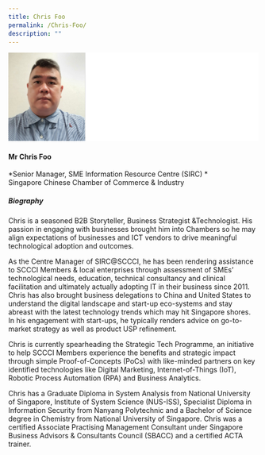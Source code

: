 ```yaml
---
title: Chris Foo
permalink: /Chris-Foo/
description: ""
---
```

![](/images/Speakers/Chris%20Foo.jpg)

#### **Mr Chris Foo**

*Senior Manager, SME Information Resource Centre (SIRC) *  
Singapore Chinese Chamber of Commerce & Industry

##### **Biography**
Chris is a seasoned B2B Storyteller, Business Strategist &Technologist. His passion in engaging with businesses brought him into Chambers so he may align expectations of businesses and ICT vendors to drive meaningful technological adoption and outcomes. 

As the Centre Manager of SIRC@SCCCI, he has been rendering assistance to SCCCI Members & local enterprises through assessment of SMEs’ technological needs, education, technical consultancy and clinical facilitation and ultimately actually adopting IT in their business since 2011. Chris has also brought business delegations to China and United States to understand the digital landscape and start-up eco-systems and stay abreast with the latest technology trends which may hit Singapore shores. In his engagement with start-ups, he typically renders advice on go-to-market strategy as well as product USP refinement.

Chris is currently spearheading the Strategic Tech Programme, an initiative to help SCCCI Members experience the benefits and strategic impact through simple Proof-of-Concepts (PoCs) with like-minded partners on key identified technologies like Digital Marketing, Internet-of-Things (IoT), Robotic Process Automation (RPA) and Business Analytics.

Chris has a Graduate Diploma in System Analysis from National University of Singapore, Institute of System Science (NUS-ISS), Specialist Diploma in Information Security from Nanyang Polytechnic and a Bachelor of Science degree in Chemistry from National University of Singapore. Chris was a certified Associate Practising Management Consultant under Singapore Business Advisors & Consultants Council (SBACC) and a certified ACTA trainer. 
